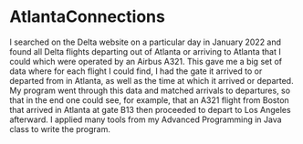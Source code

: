 # AtlantaConnections
I searched on the Delta website on a particular day in January 2022 and found all Delta flights departing out of Atlanta or arriving to Atlanta that I could which were operated by an Airbus A321. This gave me a big set of data where for each flight I could find, I had the gate it arrived to or departed from in Atlanta, as well as the time at which it arrived or departed. My program went through this data and matched arrivals to departures, so that in the end one could see, for example, that an A321 flight from Boston that arrived in Atlanta at gate B13 then proceeded to depart to Los Angeles afterward. I applied many tools from my Advanced Programming in Java class to write the program.
